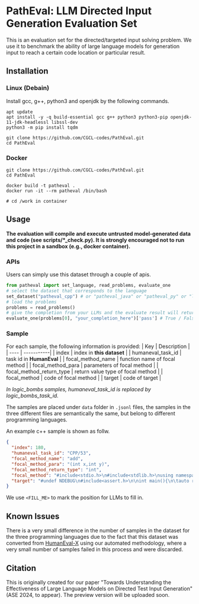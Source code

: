 # PathEval: LLM Directed Input Generation Evaluation Set

This is an evaluation set for the directed/targeted input solving problem. We use it to benchmark the ability of large language models for generation input to reach a certain code location or particular result.

## Installation

### Linux (Debain)
Install gcc, g++, python3 and openjdk by the following commands.
```shell
apt update
apt install -y -q build-essential gcc g++ python3 python3-pip openjdk-11-jdk-headlessl libssl-dev
python3 -m pip install tqdm

git clone https://github.com/CGCL-codes/PathEval.git
cd PathEval
```

### Docker
```shell
git clone https://github.com/CGCL-codes/PathEval.git
cd PathEval

docker build -t patheval .
docker run -it --rm patheval /bin/bash

# cd /work in container
```

## Usage
**The evaluation will compile and execute untrusted model-generated data and code (see scripts/*_check.py). It is strongly encouraged not to run this project in a sandbox (e.g., docker container).**

### APIs
Users can simply use this dataset through a couple of apis.
```python
from patheval import set_language, read_problems, evaluate_one
# select the dataset that corresponds to the language
set_dataset("patheval_cpp") # or "patheval_java" or "patheval_py" or "logic_bombs_c"
# load the problems
problems = read_problems()
# give the completion from your LLMs and the evaluate result will return.
evaluate_one(problems[0], "your_completion_here")['pass'] # True / False
```

### Sample
For each sample, the following information is provided:
| Key | Description |
| ---- | -----------| 
| index | index in **this dataset** |
| humaneval_task_id | task id in **HumanEval** | 
| focal_method_name | function name of focal method |
| focal_method_para | parameters of focal method |
| focal_method_return_type | return value type of focal method |
| focal_method | code of focal method |
| target | code of target | 

*In logic_bombs samples, humaneval_task_id is replaced by logic_bombs_task_id.*

The samples are placed under `data` folder in `.jsonl` files, the samples in the three different files are semantically the same, but belong to different programming languages. 

An example c++ sample is shown as follw.
```json
{
  "index": 180,
  "humaneval_task_id": "CPP/53",
  "focal_method_name": "add",
  "focal_method_para": "(int x,int y)",
  "focal_method_return_type": "int",
  "focal_method": "#include<stdio.h>\n#include<stdlib.h>\nusing namespace std;\n#include<algorithm>\n#include<math.h>\nint add(int x,int y){\n    return x+y;\n}",
  "target": "#undef NDEBUG\n#include<assert.h>\n\nint main(){\n\tauto result = add(<FILL_ME>);\n\tassert(result==5);\n}"
}
```
We use `<FILL_ME>` to mark the position for LLMs to fill in.

## Known Issues
There is a very small difference in the number of samples in the dataset for the three programming languages due to the fact that this dataset was converted from [HumanEval-X](https://huggingface.co/datasets/THUDM/humaneval-x) using our automated methodology, where a very small number of samples failed in this process and were discarded.

## Citation
This is originally created for our paper "Towards Understanding the Effectiveness of Large Language Models on Directed Test Input Generation" (ASE 2024, to appear). The preview version will be uploaded soon.